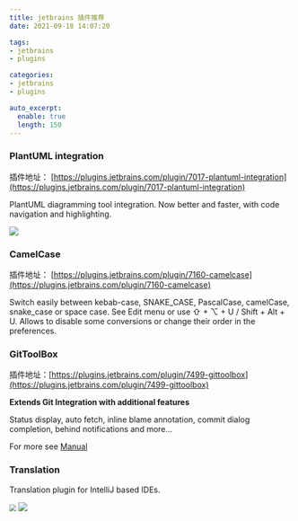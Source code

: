 ```yaml
---
title: jetbrains 插件推荐
date: 2021-09-18 14:07:20

tags:
- jetbrains
- plugins

categories:
- jetbrains
- plugins

auto_excerpt:
  enable: true
  length: 150
---
```


### PlantUML integration

插件地址： [https://plugins.jetbrains.com/plugin/7017-plantuml-integration](https://plugins.jetbrains.com/plugin/7017-plantuml-integration)

PlantUML diagramming tool integration. Now better and faster, with code navigation and highlighting.

<img src="https://plugins.jetbrains.com/files/7017/screenshot_49c30caf-b0d3-4425-b31d-e13915ee1e98">

### CamelCase

插件地址： [https://plugins.jetbrains.com/plugin/7160-camelcase](https://plugins.jetbrains.com/plugin/7160-camelcase)

Switch easily between kebab-case, SNAKE_CASE, PascalCase, camelCase, snake_case or space case. See Edit menu or use ⇧ + ⌥ + U / Shift + Alt + U. Allows to disable some conversions or change their order in the preferences.

### GitToolBox

插件地址：[https://plugins.jetbrains.com/plugin/7499-gittoolbox](https://plugins.jetbrains.com/plugin/7499-gittoolbox)

**Extends Git Integration with additional features**

Status display, auto fetch, inline blame annotation, commit dialog completion, behind notifications and more...

For more see [Manual](https://github.com/zielu/GitToolBox/wiki/Manual)

### Translation

Translation plugin for IntelliJ based IDEs.

<div>
  <img src=" https://plugins.jetbrains.com/files/8579/screenshot_18009.png" style="zoom:75%;">
  <img src=" https://plugins.jetbrains.com/files/8579/screenshot_18932.png">
</div>


